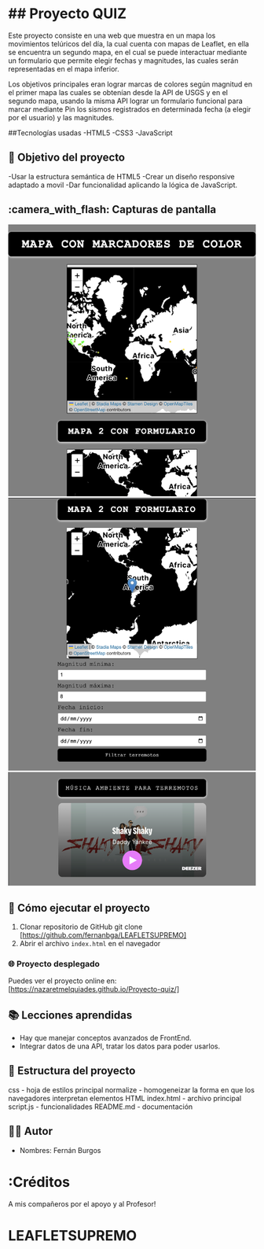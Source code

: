 # ## Proyecto QUIZ
Este proyecto consiste en una web que muestra en un mapa los movimientos telúricos del día, la cual cuenta con mapas de Leaflet, en ella se encuentra un segundo mapa, en el cual se puede interactuar mediante un formulario que permite elegir fechas y magnitudes, las cuales serán representadas en el mapa inferior.

Los objetivos principales eran lograr marcas de colores según magnitud en el primer mapa las cuales se obtenían desde la API de USGS y en el segundo mapa, usando la misma API lograr un formulario funcional para marcar mediante Pin los sismos registrados en determinada fecha (a elegir por el usuario) y las magnitudes.

##Tecnologías usadas
-HTML5
-CSS3
-JavaScript

## :dart: Objetivo del proyecto
-Usar la estructura semántica de HTML5
-Crear un diseño responsive adaptado a movil
-Dar funcionalidad aplicando la lógica de JavaScript.

## :camera_with_flash: Capturas de pantalla
<img src="./assets/captura1.png" alt="Captura1">
<img src="./assets/captura2.png" alt="Captura2">
<img src="./assets/captura3.png" alt="Captura3">

## :rocket: Cómo ejecutar el proyecto
1. Clonar repositorio de GitHub
git clone [https://github.com/fernanbga/LEAFLETSUPREMO]
2. Abrir el archivo `index.html` en el navegador
### :globe_with_meridians: Proyecto desplegado
Puedes ver el proyecto online en:
[https://nazaretmelquiades.github.io/Proyecto-quiz/]
## :books: Lecciones aprendidas
- Hay que manejar conceptos avanzados de FrontEnd.
- Integrar datos de una API, tratar los datos para poder usarlos.


## :open_file_folder: Estructura del proyecto
css - hoja de estilos principal
normalize - homogeneizar la forma en que los navegadores interpretan elementos HTML
index.html - archivo principal
script.js - funcionalidades
README.md - documentación
## :technologist: Autor
- Nombres: Fernán Burgos
# :Créditos
A mis compañeros por el apoyo y al Profesor!
# LEAFLETSUPREMO